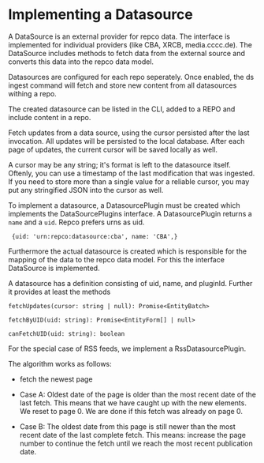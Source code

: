 # Implementing a Datasource

A DataSource is an external provider for repco data. The interface is implemented for individual providers (like CBA, XRCB, media.cccc.de). The DataSource includes methods to fetch data from the external source and converts this data into the repco data model.

Datasources are configured for each repo seperately. Once enabled, the ds ingest command will fetch and store new content from all datasources withing a repo.

The created datasource can be listed in the CLI, added to a REPO and include content in a repo.

Fetch updates from a data source, using the cursor persisted after the last invocation. All updates will be persisted to the local database. After each page of updates, the current cursor will be saved locally as well.

A cursor may be any string; it's format is left to the datasource itself. Oftenly, you can use a timestamp of the last modification that was ingested. If you need to store more than a single value for a reliable cursor, you may put any stringified JSON into the cursor as well.

To implement a datasource, a DatasourcePlugin must be created which implements the DataSourcePlugins interface. A DatasourcePlugin returns a `name` and a `uid`. Repco prefers urns as uid.

` {uid: 'urn:repco:datasource:cba', name: 'CBA',}`

Furthermore the actual datasource is created which is responsible for the mapping of the data to the repco data model. For this the interface DataSource is implemented.

A datasource has a definition consisting of uid, name, and pluginId. Further it provides at least the methods 

`fetchUpdates(cursor: string | null): Promise<EntityBatch>   `

`fetchByUID(uid: string): Promise<EntityForm[] | null>   `

`canFetchUID(uid: string): boolean`

For the special case of RSS feeds, we implement a RssDatasourcePlugin.

The algorithm works as follows:

* fetch the newest page

* Case A: Oldest date of the page is older than the most recent date of the last fetch.  This means that we have caught up with the new elements. We reset to page 0. We are done if this fetch was already on page 0.

* Case B: The oldest date from this page is still newer than the most recent date of the last complete fetch. This means: increase the page number to continue the fetch until we reach the most recent publication date.
